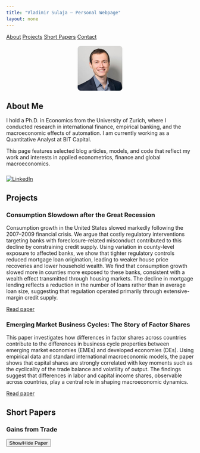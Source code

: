 ```yaml
---
title: "Vladimir Sulaja – Personal Webpage"
layout: none
---
```


<link rel="stylesheet" href="style.css">
<script src="https://polyfill.io/v3/polyfill.min.js?features=es6"></script>
<script id="MathJax-script" async
        src="https://cdn.jsdelivr.net/npm/mathjax@3/es5/tex-mml-chtml.js"></script>

<div class="navbar">
  <a href="#about">About</a>
  <a href="#projects">Projects</a>
  <a href="#shortpapers">Short Papers</a>
  <a href="#contact">Contact</a>
</div>

<div class="container">

<img src="photo.jpg" alt="My Photo" style="border-radius: 8px; max-width: 120px; display: block; margin: 1rem auto;">

<h2 id="about">About Me</h2>

<p>
I hold a Ph.D. in Economics from the University of Zurich, where I conducted research in international finance, empirical banking, and the macroeconomic effects of automation. I am currently working as a Quantitative Analyst at BIT Capital.
</p>
<p>
This page features selected blog articles, models, and code that reflect my work and interests in applied econometrics, finance and global macroeconomics.
</p>

<div style="margin-top: 1.5rem;">
  <a href="https://www.linkedin.com/in/vladimir-sulaja-43686550" target="_blank">
    <img src="https://cdn.jsdelivr.net/gh/simple-icons/simple-icons/icons/linkedin.svg"
         alt="LinkedIn"
         style="width: 24px; height: 24px;">
  </a>
</div>

<h2 id="projects">Projects</h2>

<div class="project">
  <h3>Consumption Slowdown after the Great Recession</h3>
  <p>
    Consumption growth in the United States slowed markedly following the 2007–2009 financial crisis. We argue that costly regulatory interventions targeting banks with foreclosure-related misconduct contributed to this decline by constraining credit supply. Using variation in county-level exposure to affected banks, we show that tighter regulatory controls reduced mortgage loan origination, leading to weaker house price recoveries and lower household wealth. We find that consumption growth slowed more in counties more exposed to these banks, consistent with a wealth effect transmitted through housing markets. The decline in mortgage lending reflects a reduction in the number of loans rather than in average loan size, suggesting that regulation operated primarily through extensive-margin credit supply.
  </p>
  <p><a href="projects/simonsulaja-consumptionslowdown.pdf" target="_blank">Read paper</a></p>
</div>

<div class="project">
  <h3>Emerging Market Business Cycles: The Story of Factor Shares</h3>
  <p>
    This paper investigates how differences in factor shares across countries contribute to the differences in business cycle properties between emerging market economies (EMEs) and developed economies (DEs). Using empirical data and standard international macroeconomic models, the paper shows that capital shares are strongly correlated with key moments such as the cyclicality of the trade balance and volatility of output. The findings suggest that differences in labor and capital income shares, observable across countries, play a central role in shaping macroeconomic dynamics.
  </p>
  <p><a href="projects/eme_bc.pdf" target="_blank">Read paper</a></p>
</div>

<h2 id="shortpapers">Short Papers</h2>

<div class="project">
  <h3>Gains from Trade</h3>
  <button onclick="toggleVisibility('shortpaper1')">Show/Hide Paper</button>

<div id="shortpaper1" style="display: none; margin-top: 1rem;">
  <h4>Idea</h4>
  <p>
    This short article explores how allowing for more financial openness can significantly enhance macroeconomic stability by delinking domestic interest rates from output shocks. I argue that standard consumption risk-sharing literature underestimates the welfare gains from international financial integration by neglecting the investment channel. Using a simple small open economy DSGE model, we demonstrate that allowing for a non-zero trade balance enables economies to better manage interest rate shocks, thus facilitating higher and less volatile investment in response to productivity shifts.
  </p>

  <h4>1. Introduction</h4>
  <p>
    The literature on international consumption risk sharing has long concluded that the welfare gains from global financial integration are small — often less than 1% of lifetime consumption. Seminal contributions by Lucas (1987), Obstfeld and Rogoff (1995), and more recently Gourinchas and Jeanne (2006) all show that the main benefit of risk sharing arises from the smoothing of consumption over time and states of nature.
  </p>
  <p>
    However, these studies typically neglect an important macroeconomic channel: <strong>investment amplification through interest rate smoothing</strong>. When the trade balance is restricted (e.g., balanced every period), countries must finance investment solely through domestic savings. This tight linkage between output, interest rates, and investment introduces fragility and lowers aggregate responsiveness to shocks.
  </p>
  <p>
    By contrast, when the <strong>trade balance can vary</strong>, countries can borrow during booms (or save during busts) to stabilize interest rates and <strong>optimize capital accumulation</strong>. This mechanism generates a second-round welfare gain that traditional consumption-only models miss.
  </p>

  <h4>2. The Model</h4>
  <ul>
      <li><strong>Technology shocks:</strong> \( a_t = \rho_a a_{t-1} + \varepsilon^a_t \)</li>
      <li><strong>Interest rate shock:</strong> \( z_t = \rho_z z_{t-1} + \varepsilon^z_t \)</li>
      <li><strong>Interest rate rule:</strong> \( r_t = z_t + \phi_b b_{t-1} + \eta y_t \)</li>
      <li><strong>Production:</strong> \( y_t = e^{a_t} \cdot k_{t-1}^{\alpha} \cdot l_t^{1 - \alpha} \)</li>
      <li><strong>Investment decision:</strong><br>
        \[
        i_t = \phi k_{t-1} \left[ \alpha e^{a_t} k_{t-1}^{\alpha - 1} l_t^{1 - \alpha} - r_t - \theta l_t \right] + \delta k_{t-1}
        \]
      </li>
      <li><strong>Capital accumulation:</strong> \( k_t = (1 - \delta) k_{t-1} + i_t \)</li>
      <li><strong>Labor-leisure condition:</strong> \( \phi_L l_t^{\psi} = (1 - \alpha) e^{a_t} k_{t-1}^\alpha l_t^{-\alpha} \)</li>
      <li><strong>Budget constraint:</strong> \( c_t + i_t + r_t b_{t-1} = y_t \)</li>
      <li><strong>Debt evolution:</strong> \( b_t = c_t + i_t + r_t b_{t-1} - y_t \)</li>
    </ul>

<button onclick="toggleVisibility('dynare_code')">Show/Hide Dynare Code</button>
  <h4>3. Dynare Implementation</h4>
  <pre id='dynare_code'><code>
var c y i k b r a z l;
varexo e_a e_z;

parameters beta alpha delta theta phi rho_a rho_z sigma_a sigma_z phi_b phi_L psi eta;

beta     = 0.96;
alpha    = 0.36;
delta    = 0.10;
theta    = 0.20;
phi      = 0.1;
phi_b    = 0.10;
phi_L    = 1.5;
psi      = 1.5;
rho_a    = 0.95;
rho_z    = 0.80;
sigma_a  = 0.015;
sigma_z  = 0.001;
eta      = 0.01;

model;
a = rho_a * a(-1) + e_a;
z = rho_z * z(-1) + e_z;
r = z + phi_b * b(-1) + eta * y;
y = exp(a) * k(-1)^alpha * l^(1 - alpha);
i = phi * k(-1) * ((alpha * exp(a) * k(-1)^(alpha - 1) * l^(1 - alpha)) - r - theta * l) + delta * k(-1);
k = (1 - delta) * k(-1) + i;
phi_L * l^psi = (1 - alpha) * exp(a) * k(-1)^alpha * l^(-alpha);
c + i + r * b(-1) = y;
b = c + i + r * b(-1) - y;
end;

initval;
a = 0; z = 0; k = 1; b = 0; l = 1; r = 0.04; y = 1; i = delta; c = y - i;
end;

shocks;
var e_a; stderr sigma_a;
var e_z; stderr sigma_z;
end;

steady;
check;
stoch_simul(order=1, periods=5000, drop=1000, hp_filter=1600);
</code></pre>


<h4>4. Mechanism: Interest Rate Smoothing and Permanent Income</h4>
<p>
  When interest rates rise with output, investment becomes expensive exactly when productivity is high. This distorts the optimal allocation of capital: firms and households want to invest, but are discouraged by high borrowing costs. Conversely, in downturns, interest rates fall but investment opportunities are limited. This procyclicality of interest rates leads to inefficient intertemporal allocation.
</p>

<p>
  A flexible trade balance, however, allows a country to <strong>decouple its domestic interest rate from its output</strong>. When domestic output is high, the country can run a trade deficit (import capital), preventing rates from rising too sharply. When output is low, it can run a surplus (export capital), keeping rates from falling too far.
</p>

<p>
  This <strong>interest rate smoothing</strong> leads to higher investment when it's most productive — during times of high productivity shocks. In turn, this amplifies the capital stock in future periods and raises the path of future income.
</p>

<p>
  Since <strong>permanent income</strong> is the present value of all future disposable income flows, a more elastic investment response leads to:
</p>

<p style="margin-left: 2rem;">
  \( PI_t = r \cdot \left(b_t + \sum_{s=t}^{\infty} \frac{y_s - i_s}{(1 + r)^{s-t}} \right) \)
</p>

<p>
  Higher output from more productive investment (and relatively stable consumption paths) thus raises permanent income, even if short-run consumption does not change much. This is the core reason why <strong>the welfare gains from financial openness are underestimated</strong> when the investment channel is ignored.
</p>

<h4>Visual Results</h4>
<p>The following charts illustrate the quantitative impact of trade balance flexibility on macroeconomic dynamics:</p>

<div style="margin-bottom: 2rem;">
  <h5>Investment and Output (HP-Filtered Correlation)</h5>
  <img src="graphs/inv_output.png" alt="Investment and Output Correlation" style="max-width:100%; height:auto; border: 1px solid #ccc; padding: 4px;">
</div>

<div style="margin-bottom: 2rem;">
  <h5>Interest Rate and Output (HP-Filtered Correlation)</h5>
  <img src="graphs/ir_output.png" alt="Interest Rate and Output Correlation" style="max-width:100%; height:auto; border: 1px solid #ccc; padding: 4px;">
</div>

<div style="margin-bottom: 2rem;">
  <h5>Present Value of Output</h5>
  <img src="graphs/present_value.png" alt="Present Value of Output" style="max-width:100%; height:auto; border: 1px solid #ccc; padding: 4px;">
</div>

  <h4>5. Permanent Income and Risk Sharing</h4>
  <p>
    \( \Delta U = E\left[\sum \beta^t \log(c_t^{\text{autarky}})\right] - E\left[\sum \beta^t \log(c_t^{\text{open}})\right] \)
  </p>
  <p>
    \( PI_t = r \cdot \left(b_t + \sum_{s=t}^{\infty} \frac{y_s - i_s}{(1 + r)^{s-t}} \right) \)
  </p>

  <h4>6. Conclusion</h4>
  <p>
    While the consumption risk sharing literature finds small gains from financial openness, that result hinges on the omission of investment dynamics. When countries can run trade imbalances, they stabilize domestic interest rates and allocate capital more effectively in response to shocks. This amplifies the effect of productivity on investment and permanent income, resulting in significant welfare gains.
  </p>
</div>
</div>

</div>

<script>
  function toggleVisibility(id) {
    const el = document.getElementById(id);
    if (el.style.display === "none") {
      el.style.display = "block";
    } else {
      el.style.display = "none";
    }
  }
</script>

